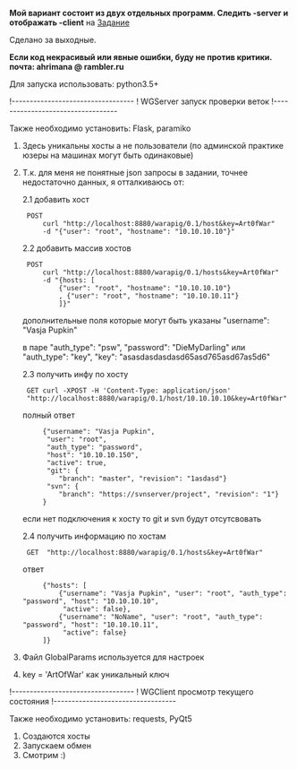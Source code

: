 **Мой вариант состоит из двух отдельных программ.
Следить -server и отображать -client** 
на [Задание](https://github.com/gytim/wg/blob/master/task.txt)

Сделано за выходные.
 
**Если код некрасивый или явные ошибки, буду не против критики. почта: ahrimana @ rambler.ru**

Для запуска использовать: python3.5+

!----------------------------------
! WGServer запуск проверки веток
!----------------------------------

Также необходимо установить: Flask, paramiko

1. Здесь уникальны хосты а не пользователи (по админской практике юзеры на машинах могут быть одинаковые)
2. Т.к. для меня не понятные json запросы в задании, точнее недостаточно данных, я отталкиваюсь от:
	
	2.1 добавить хост

		POST 
			curl "http://localhost:8880/warapig/0.1/host&key=Art0fWar" 
			-d "{"user": "root", "hostname": "10.10.10.10"}"
	2.2 добавить массив хостов 

		POST 
			curl "http://localhost:8880/warapig/0.1/hosts&key=Art0fWar" 
			-d "{hosts: [
				{"user": "root", "hostname": "10.10.10.10"}
				, {"user": "root", "hostname": "10.10.10.11"}
				]}"

	дополнительные поля которые могут быть указаны
			"username": "Vasja Pupkin"
			
	в паре
			"auth_type": "psw", "password": "DieMyDarling" 
		или
			"auth_type": "key", "key": "asasdasdasdasd65asd765asd67as5d6"
	
	2.3 получить инфу по хосту

		GET curl -XPOST -H 'Content-Type: application/json' 
		"http://localhost:8880/warapig/0.1/host/10.10.10.10&key=Art0fWar"

	полный ответ

			{"username": "Vasja Pupkin", 
			 "user": "root", 
			 "auth_type": "password", 
			 "host": "10.10.10.150", 
			 "active": true, 
			 "git": {
				"branch": "master", "revision": "1asdasd"}
			 "svn": {
				"branch": "https://svnserver/project", "revision": "1"}
			}

	если нет подключения к хосту то git и svn будут отсутсвовать

	2.4 получить информацию по хостам

		GET  "http://localhost:8880/warapig/0.1/hosts&key=Art0fWar"
		
	ответ

			{"hosts": [
				{"username": "Vasja Pupkin", "user": "root", "auth_type": "password", "host": "10.10.10.10", 
			 	 "active": false},  
				{"username": "NoName", "user": "root", "auth_type": "password", "host": "10.10.10.11", 
			 	 "active": false}
			]}

3. Файл GlobalParams используется для настроек
4. key = 'ArtOfWar' как уникальный ключ

!----------------------------------
! WGClient просмотр текущего состояния
!----------------------------------

Также необходимо установить: requests, PyQt5
 1. Создаются хосты
 2. Запускаем обмен
 3. Смотрим :)
			
